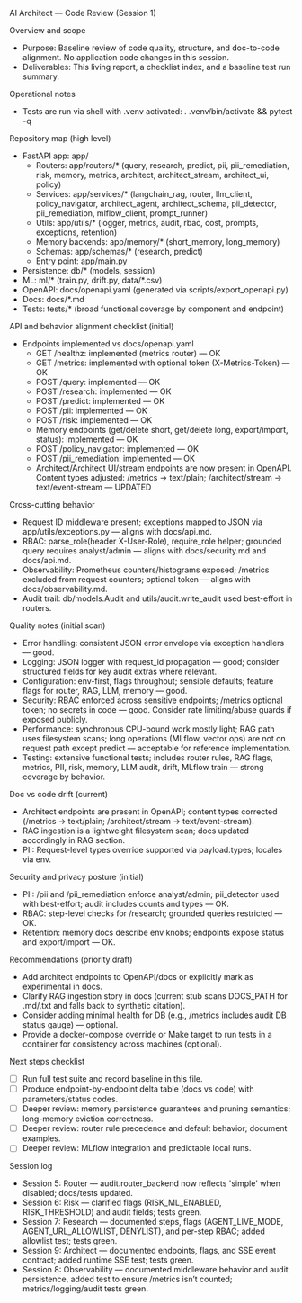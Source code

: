AI Architect — Code Review (Session 1)

Overview and scope
- Purpose: Baseline review of code quality, structure, and doc-to-code alignment. No application code changes in this session.
- Deliverables: This living report, a checklist index, and a baseline test run summary.

Operational notes
- Tests are run via shell with .venv activated: . .venv/bin/activate && pytest -q

Repository map (high level)
- FastAPI app: app/
  - Routers: app/routers/* (query, research, predict, pii, pii_remediation, risk, memory, metrics, architect, architect_stream, architect_ui, policy)
  - Services: app/services/* (langchain_rag, router, llm_client, policy_navigator, architect_agent, architect_schema, pii_detector, pii_remediation, mlflow_client, prompt_runner)
  - Utils: app/utils/* (logger, metrics, audit, rbac, cost, prompts, exceptions, retention)
  - Memory backends: app/memory/* (short_memory, long_memory)
  - Schemas: app/schemas/* (research, predict)
  - Entry point: app/main.py
- Persistence: db/* (models, session)
- ML: ml/* (train.py, drift.py, data/*.csv)
- OpenAPI: docs/openapi.yaml (generated via scripts/export_openapi.py)
- Docs: docs/*.md
- Tests: tests/* (broad functional coverage by component and endpoint)

API and behavior alignment checklist (initial)
- Endpoints implemented vs docs/openapi.yaml
  - GET /healthz: implemented (metrics router) — OK
  - GET /metrics: implemented with optional token (X-Metrics-Token) — OK
  - POST /query: implemented — OK
  - POST /research: implemented — OK
  - POST /predict: implemented — OK
  - POST /pii: implemented — OK
  - POST /risk: implemented — OK
  - Memory endpoints (get/delete short, get/delete long, export/import, status): implemented — OK
  - POST /policy_navigator: implemented — OK
  - POST /pii_remediation: implemented — OK
  - Architect/Architect UI/stream endpoints are now present in OpenAPI. Content types adjusted: /metrics -> text/plain; /architect/stream -> text/event-stream — UPDATED

Cross-cutting behavior
- Request ID middleware present; exceptions mapped to JSON via app/utils/exceptions.py — aligns with docs/api.md.
- RBAC: parse_role(header X-User-Role), require_role helper; grounded query requires analyst/admin — aligns with docs/security.md and docs/api.md.
- Observability: Prometheus counters/histograms exposed; /metrics excluded from request counters; optional token — aligns with docs/observability.md.
- Audit trail: db/models.Audit and utils/audit.write_audit used best-effort in routers.

Quality notes (initial scan)
- Error handling: consistent JSON error envelope via exception handlers — good.
- Logging: JSON logger with request_id propagation — good; consider structured fields for key audit extras where relevant.
- Configuration: env-first, flags throughout; sensible defaults; feature flags for router, RAG, LLM, memory — good.
- Security: RBAC enforced across sensitive endpoints; /metrics optional token; no secrets in code — good. Consider rate limiting/abuse guards if exposed publicly.
- Performance: synchronous CPU-bound work mostly light; RAG path uses filesystem scans; long operations (MLflow, vector ops) are not on request path except predict — acceptable for reference implementation.
- Testing: extensive functional tests; includes router rules, RAG flags, metrics, PII, risk, memory, LLM audit, drift, MLflow train — strong coverage by behavior.

Doc vs code drift (current)
- Architect endpoints are present in OpenAPI; content types corrected (/metrics -> text/plain; /architect/stream -> text/event-stream).
- RAG ingestion is a lightweight filesystem scan; docs updated accordingly in RAG section.
- PII: Request-level types override supported via payload.types; locales via env.

Security and privacy posture (initial)
- PII: /pii and /pii_remediation enforce analyst/admin; pii_detector used with best-effort; audit includes counts and types — OK.
- RBAC: step-level checks for /research; grounded queries restricted — OK.
- Retention: memory docs describe env knobs; endpoints expose status and export/import — OK.



Recommendations (priority draft)
- Add architect endpoints to OpenAPI/docs or explicitly mark as experimental in docs.
- Clarify RAG ingestion story in docs (current stub scans DOCS_PATH for .md/.txt and falls back to synthetic citation).
- Consider adding minimal health for DB (e.g., /metrics includes audit DB status gauge) — optional.
- Provide a docker-compose override or Make target to run tests in a container for consistency across machines (optional).

Next steps checklist
- [ ] Run full test suite and record baseline in this file.
- [ ] Produce endpoint-by-endpoint delta table (docs vs code) with parameters/status codes.
- [ ] Deeper review: memory persistence guarantees and pruning semantics; long-memory eviction correctness.
- [ ] Deeper review: router rule precedence and default behavior; document examples.
- [ ] Deeper review: MLflow integration and predictable local runs.

Session log
- Session 5: Router — audit.router_backend now reflects 'simple' when disabled; docs/tests updated.
- Session 6: Risk — clarified flags (RISK_ML_ENABLED, RISK_THRESHOLD) and audit fields; tests green.
- Session 7: Research — documented steps, flags (AGENT_LIVE_MODE, AGENT_URL_ALLOWLIST, DENYLIST), and per-step RBAC; added allowlist test; tests green.
- Session 9: Architect — documented endpoints, flags, and SSE event contract; added runtime SSE test; tests green.
- Session 8: Observability — documented middleware behavior and audit persistence, added test to ensure /metrics isn’t counted; metrics/logging/audit tests green.
